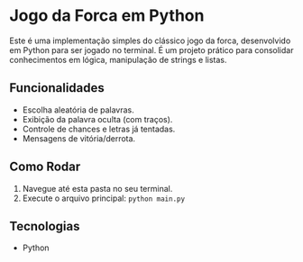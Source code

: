 # Jogo da Forca em Python

Este é uma implementação simples do clássico jogo da forca, desenvolvido em Python para ser jogado no terminal. É um projeto prático para consolidar conhecimentos em lógica, manipulação de strings e listas.

## Funcionalidades

* Escolha aleatória de palavras.
* Exibição da palavra oculta (com traços).
* Controle de chances e letras já tentadas.
* Mensagens de vitória/derrota.

## Como Rodar

1.  Navegue até esta pasta no seu terminal.
2.  Execute o arquivo principal: `python main.py`

## Tecnologias

* Python